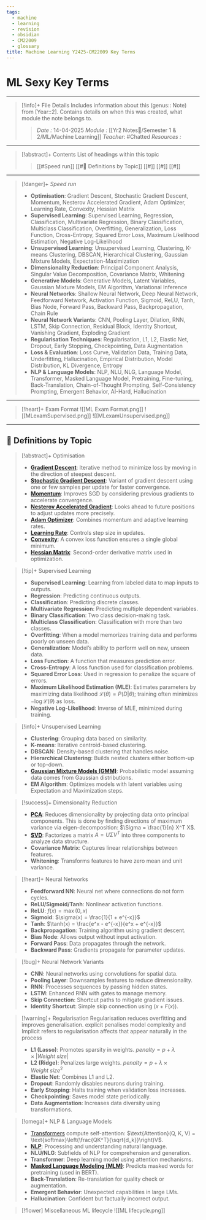 ```yaml
---
tags:
  - machine
  - learning
  - revision
  - obsidian
  - CM22009
  - glossary
title: Machine Learning Y2425-CM22009 Key Terms
---
```

# ML Sexy Key Terms
---
> [!info]+ File Details
> Includes information about this (genus:: Note) from [Year::2]. Contains details on when this was created, what module the note belongs to.
> > *Date :*  14-04-2025
> > *Module :* [[Yr2 Notes📘/Semester 1 & 2/ML/Machine Learning]]
> > *Teacher*: #Chatted 
> > *Resources :*

---
> [!abstract]+ Contents
> List of headings within this topic
> > [[#Speed run]]
> [[#🧮 Definitions by Topic]]
> [[#]]
> [[#]]
> [[#]]

--- 
> [!danger]+ *Speed run*
> - **Optimisation**: Gradient Descent, Stochastic Gradient Descent, Momentum, Nesterov Accelerated Gradient, Adam Optimizer, Learning Rate, Convexity, Hessian Matrix  
> - **Supervised Learning**: Supervised Learning, Regression, Classification, Multivariate Regression, Binary Classification, Multiclass Classification, Overfitting, Generalization, Loss Function, Cross-Entropy, Squared Error Loss, Maximum Likelihood Estimation, Negative Log-Likelihood  
> - **Unsupervised Learning**: Unsupervised Learning, Clustering, K-means Clustering, DBSCAN, Hierarchical Clustering, Gaussian Mixture Models, Expectation-Maximization  
> - **Dimensionality Reduction**: Principal Component Analysis, Singular Value Decomposition, Covariance Matrix, Whitening  
> - **Generative Models**: Generative Models, Latent Variables, Gaussian Mixture Models, EM Algorithm, Variational Inference  
> - **Neural Networks**: Shallow Neural Network, Deep Neural Network, Feedforward Network, Activation Function, Sigmoid, ReLU, Tanh, Bias Node, Forward Pass, Backward Pass, Backpropagation, Chain Rule  
> - **Neural Network Variants**: CNN, Pooling Layer, Dilation, RNN, LSTM, Skip Connection, Residual Block, Identity Shortcut, Vanishing Gradient, Exploding Gradient  
> - **Regularisation Techniques**: Regularisation, L1, L2, Elastic Net, Dropout, Early Stopping, Checkpointing, Data Augmentation  
> - **Loss & Evaluation**: Loss Curve, Validation Data, Training Data, Underfitting, Hallucination, Empirical Distribution, Model Distribution, KL Divergence, Entropy  
> - **NLP & Language Models**: NLP, NLU, NLG, Language Model, Transformer, Masked Language Model, Pretraining, Fine-tuning, Back-Translation, Chain-of-Thought Prompting, Self-Consistency Prompting, Emergent Behavior, AI-Hard, Hallucination

---


> [!heart]+ Exam Format
> ![[ML Exam Format.png]]
> ![[MLexamSupervised.png]]
> ![[MLexamUnsupervised.png]]

---
## 🧮 Definitions by Topic

> [!abstract]+ Optimisation
> - **[Gradient Descent](https://en.wikipedia.org/wiki/Gradient_descent)**: Iterative method to minimize loss by moving in the direction of steepest descent.
> - **[Stochastic Gradient Descent](https://en.wikipedia.org/wiki/Stochastic_gradient_descent)**: Variant of gradient descent using one or few samples per update for faster convergence.
> - **[Momentum](https://en.wikipedia.org/wiki/Stochastic_gradient_descent#Momentum)**: Improves SGD by considering previous gradients to accelerate convergence.
> - **[Nesterov Accelerated Gradient](https://towardsdatascience.com/nesterov-accelerated-gradient-how-it-works-7cb5bbb597b2)**: Looks ahead to future positions to adjust updates more precisely.
> - **[Adam Optimizer](https://arxiv.org/abs/1412.6980)**: Combines momentum and adaptive learning rates.
> - **[Learning Rate](https://machinelearningmastery.com/learning-rate-for-deep-learning-neural-networks/)**: Controls step size in updates.
> - **[Convexity](https://en.wikipedia.org/wiki/Convex_function)**: A convex loss function ensures a single global minimum.
> - **[Hessian Matrix](https://en.wikipedia.org/wiki/Hessian_matrix)**: Second-order derivative matrix used in optimization.

> [!tip]+ Supervised Learning
> - **Supervised Learning**: Learning from labeled data to map inputs to outputs.
> - **Regression**: Predicting continuous outputs.
> - **Classification**: Predicting discrete classes.
> - **Multivariate Regression**: Predicting multiple dependent variables.
> - **Binary Classification**: Two class decision-making task.
> - **Multiclass Classification**: Classification with more than two classes.
> - **Overfitting**: When a model memorizes training data and performs poorly on unseen data.
> - **Generalization**: Model’s ability to perform well on new, unseen data.
> - **Loss Function**: A function that measures prediction error.
> - **Cross-Entropy**: A loss function used for classification problems.
> - **Squared Error Loss**: Used in regression to penalize the square of errors.
> - **Maximum Likelihood Estimation (MLE)**: Estimates parameters by maximizing data likelihood $\mathcal{L}(\theta) = P(D|\theta)$; training often minimizes $-\log \mathcal{L}(\theta)$ as loss.
> - **Negative Log-Likelihood**: Inverse of MLE, minimized during training.

> [!info]+ Unsupervised Learning
> - **Clustering**: Grouping data based on similarity.
> - **K-means**: Iterative centroid-based clustering.
> - **DBSCAN**: Density-based clustering that handles noise.
> - **Hierarchical Clustering**: Builds nested clusters either bottom-up or top-down.
> - **[Gaussian Mixture Models (GMM)](https://en.wikipedia.org/wiki/Mixture_model)**: Probabilistic model assuming data comes from Gaussian distributions.
> - **EM Algorithm**: Optimizes models with latent variables using Expectation and Maximization steps.

> [!success]+ Dimensionality Reduction
> - **[PCA](https://en.wikipedia.org/wiki/Principal_component_analysis)**: Reduces dimensionality by projecting data onto principal components. This is done by finding directions of maximum variance via eigen-decomposition: $\Sigma = \frac{1}{n} X^T X$.
> - **[SVD](https://en.wikipedia.org/wiki/Singular_value_decomposition)**: Factorizes a matrix $A = U \Sigma V^T$ into three components to analyze data structure.
> - **Covariance Matrix**: Captures linear relationships between features.
> - **Whitening**: Transforms features to have zero mean and unit variance.

> [!heart]+ Neural Networks
> - **Feedforward NN**: Neural net where connections do not form cycles.
> - **ReLU/Sigmoid/Tanh**: Nonlinear activation functions.
> - **ReLU**: $f(x) = \max(0, x)$
> - **Sigmoid**: $\sigma(x) = \frac{1}{1 + e^{-x}}$
> - **Tanh**: $\tanh(x) = \frac{e^x - e^{-x}}{e^x + e^{-x}}$
> - **Backpropagation**: Training algorithm using gradient descent.
> - **Bias Node**: Allows output without input activation.
> - **Forward Pass**: Data propagates through the network.
> - **Backward Pass**: Gradients propagate for parameter updates.

> [!bug]+ Neural Network Variants
> - **CNN**: Neural networks using convolutions for spatial data.
> - **Pooling Layer**: Downsamples features to reduce dimensionality.
> - **RNN**: Processes sequences by passing hidden states.
> - **LSTM**: Enhanced RNN with gates to manage memory.
> - **Skip Connection**: Shortcut paths to mitigate gradient issues.
> - **Identity Shortcut**: Simple skip connection using $( x + F(x) )$.

> [!warning]+ Regularisation
> Regularisation reduces overfitting and improves generalisation. explicit penalises model complexity and Implicit refers to regularisation affects that appear naturally in the process
> - **L1 (Lasso)**: Promotes sparsity in weights. $penalty = p + \lambda \times |Weight \ size|$
> - **L2 (Ridge)**: Penalizes large weights. $penalty = p + \lambda \times Weight \ size^2$
> - **Elastic Net**: Combines L1 and L2.
> - **Dropout**: Randomly disables neurons during training.
> - **Early Stopping**: Halts training when validation loss increases.
> - **Checkpointing**: Saves model state periodically.
> - **Data Augmentation**: Increases data diversity using transformations.

> [!omega]+ NLP & Language Models
> - [Transformers](https://en.wikipedia.org/wiki/Transformer_(machine_learning_model)) compute self-attention: $\text{Attention}(Q, K, V) = \text{softmax}\left(\frac{QK^T}{\sqrt{d_k}}\right)V$.
> - **[NLP](https://en.wikipedia.org/wiki/Natural_language_processing)**: Processing and understanding natural language.
> - **NLU/NLG**: Subfields of NLP for comprehension and generation.
> - **Transformer**: Deep learning model using attention mechanisms.
> - **[Masked Language Modeling (MLM)](https://huggingface.co/transformers/glossary.html#masked-language-modeling)**: Predicts masked words for pretraining (used in BERT).
> - **Back-Translation**: Re-translation for quality check or augmentation.
> - **Emergent Behavior**: Unexpected capabilities in large LMs.
> - **Hallucination**: Confident but factually incorrect output.


> [!flower] Miscellaneous
> ML lifecycle ![[ML lifecycle.png]]
> 